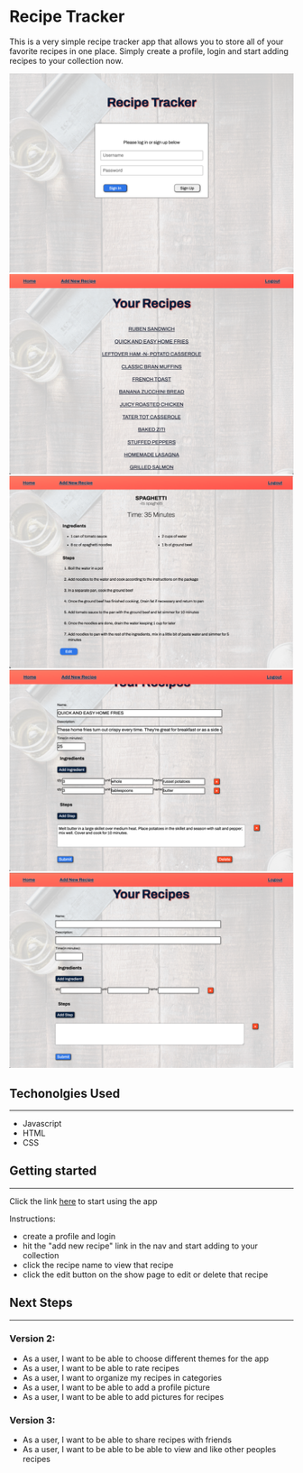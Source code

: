 # Recipe Tracker

This is a very simple recipe tracker app that allows you to store all of your favorite recipes in one place. Simply create a profile, login and start adding recipes to your collection now.

![login screen](screenshots/login_screen.png)
![home screen](screenshots/index_page.png)
![show page](screenshots/show_page.png)
![update page](screenshots/update_page.png)
![create page](screenshots/create_page.png)

## Techonolgies Used

---

- Javascript
- HTML
- CSS

## Getting started

---

Click the link [here](https://briant1312.github.io/project-2-client/) to start using the app

Instructions: 

- create a profile and login
- hit the "add new recipe" link in the nav and start adding to your collection
- click the recipe name to view that recipe
- click the edit button on the show page to edit or delete that recipe

## Next Steps

---

### Version 2:

- As a user, I want to be able to choose different themes for the app
- As a user, I want to be able to rate recipes
- As a user, I want to organize my recipes in categories
- As a user, I want to be able to add a profile picture
- As a user, I want to be able to add pictures for recipes

### Version 3:

- As a user, I want to be able to share recipes with friends
- As a user, I want to be able to be able to view and like other peoples recipes